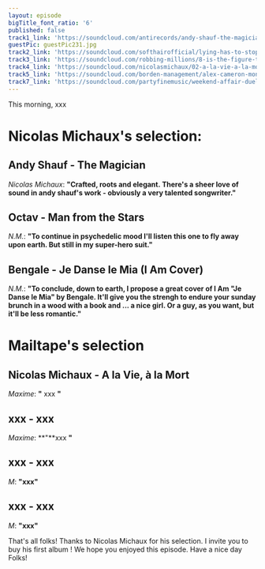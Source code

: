 ```yaml
---
layout: episode
bigTitle_font_ratio: '6'
published: false
track1_link: 'https://soundcloud.com/antirecords/andy-shauf-the-magician'
guestPic: guestPic231.jpg
track2_link: 'https://soundcloud.com/softhairofficial/lying-has-to-stop-single'
track3_link: 'https://soundcloud.com/robbing-millions/8-is-the-figure-that-i-like-the-most'
track4_link: 'https://soundcloud.com/nicolasmichaux/02-a-la-vie-a-la-mort'
track5_link: 'https://soundcloud.com/borden-management/alex-cameron-mongrel'
track7_link: 'https://soundcloud.com/partyfinemusic/weekend-affair-duel-part-2'
---
```

<p id="introduction">This morning, xxx  </p>
 
# Nicolas Michaux's selection:

## Andy Shauf - The Magician
_Nicolas Michaux_: **"**Crafted, roots and elegant. There's a sheer love of sound in andy shauf's work - obviously a very talented songwriter.**"** 

## Octav - Man from the Stars
_N.M._: **"**To continue in psychedelic mood I'll listen this one to fly away upon earth. But still in my super-hero suit.**"**

## Bengale - Je Danse le Mia (I Am Cover)
_N.M._: **"**To conclude, down to earth, I propose a great cover of I Am "Je Danse le Mia" by Bengale. It'll give you the strengh to endure your sunday brunch in a wood with a book and ... a nice girl. Or a guy, as you want, but it'll be less romantic.**"**

# Mailtape's selection

## Nicolas Michaux - A la Vie, à la Mort
_Maxime_: **"** xxx **"**

## xxx - xxx
_Maxime_: **"**xxx **"**

## xxx - xxx
_M_: **"**xxx**"**

## xxx - xxx
_M_: **"**xxx**"**

<p id="outroduction">That's all folks! Thanks to Nicolas Michaux for his selection. I invite you to buy his first album ! We hope you enjoyed this episode. Have a nice day Folks!</p>